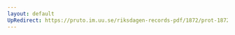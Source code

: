 ```yaml
---
layout: default
UpRedirect: https://pruto.im.uu.se/riksdagen-records-pdf/1872/prot-1872--ak--304.pdf
---
```

